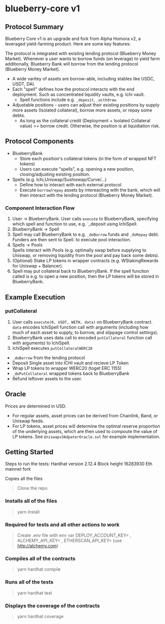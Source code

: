 # blueberry-core v1 

## Protocol Summary

Blueberry Core v1 is an upgrade and fork from Alpha Homora v2, a leveraged yield-farming product. Here are some key features:

The protocol is integrated with existing lending protocol (Blueberry Money Market). Whenever a user wants to borrow funds (on leverage) to yield farm additionally, Blueberry Bank will borrow from the lending protocol (Blueberry Money Market).

- A wide varitey of assets are borrow-able, including stables like USDC, USDT, DAI.
- Each "spell" defines how the protocol interacts with the end deployment. Such as concentrated liquidity vaults, e.g. Ichi vault.
  - Spell functions include e.g. `_deposit`, `_withdraw`.
- Adjustable positions - users can adjust their existing positions by supply more assets (Isolated collateral), borrow more assets, or repay some debts.
  - As long as the collateral credit (Deployment + Isolated Collateral value) >= borrow credit. Otherwise, the position is at liquidiation risk.
  
## Protocol Components

- BlueberryBank
  - Store each position's collateral tokens (in the form of wrapped NFT tokens)
  - Users can execute "spells", e.g. opening a new position, closing/adjusting existing position.
- Spells (e.g. Ichi,Uniswap/Sushiswap/Curve/...)
  - Define how to interact with each external protocol
  - Execute `borrow`/`repay` assets by intereacting with the bank, which will then interact with the lending protocol (Blueberry Money Market).
  
### Component Interaction Flow

1. User -> BlueberryBank.
   User calls `execute` to BlueberryBank, specifying which spell and function to use, e.g. `_deposit using IchiSpell.
2. BlueberryBank -> Spell
3. Spell may call BlueberryBank to e.g. `_doBorrow` funds and `_doRepay` debt. Funders are then sent to Spell. to execute pool interaction.   
4. Spells -> Pools   
   Spells interact with Pools (e.g. optimally swap before supplying to Uniswap, or removing liquidity from the pool and pay back some debts).
5. (Optional) Stake LP tokens in wrapper contracts (e.g. WStakingRewards for Uniswap + Balancer).
6. Spell may put collateral back to BlueberryBank.
   If the spell function called is e.g. to open a new position, then the LP tokens will be stored in BlueberryBank.
   
## Example Execution

### putCollateral

1. User calls `execute(0, USDT, WETH, data)` on BlueberryBank contract. `data` encodes IchiSpell function call with arguments (including how much of each asset to supply, to borrow, and slippage control settings).
2. BlueberryBank uses data call to encoded `putCollateral` function call with arguments) to IchiSpell.
3. IchiSpell executes `putCollateralWERC20`
  - `_doBorrow` from the lending protocol
  - Deposit Single asset into ICHI vault and recieve LP Token
  - Wrap LP tokens to wrapper WERC20 (toget ERC 1155)
  - `_doPutCollateral` wrapped tokens back to BlueberryBank
  - Refund leftover assets to the user.
  
<!---  >For **Uniswap** pools with staking rewards, use `putCollateralWStakingRewards` function.
>For **Sushiswap** pools with staking in masterchef, use `putCollateralWMasterChef` function.
>For **Balancer** pools with staking rewards, use `putCollateralWStakingRewards` function.
>For all **Curve** pools, use `putCollateral[N]` (where `N` is the number of underlying tokens). The spell will auto put in Curve's liquidity guage. --->

## Oracle 

Prices are determined in USD.

- For regular assets, asset prices can be derived from Chainlink, Band, or Uniswap feeds.
- For LP tokens, asset prices will determine the optimal reserve proportion of the underlying assets, which are then used to compoute the value of LP tokens. See `Uniswapv3AdpaterOracle.sol` for example implementation.
   
## Getting Started

Steps to run the tests:
Hardhat version 2.12.4 Block height 16283930 Eth mainnet fork

Copies all the files
> Clone the repo
### Installs all of the files
> yarn install
### Required for tests and all other actions to work  
> Create .env file with env var DEPLOY_ACCOUNT_KEY= , ALCHEMY_API_KEY= , ETHERSCAN_API_KEY= (use http://alchemy.com)

### Compiles all of the contracts
> yarn hardhat compile

### Runs all of the tests
> yarn hardhat test

### Displays the coverage of the contracts
> yarn hardhat coverage

